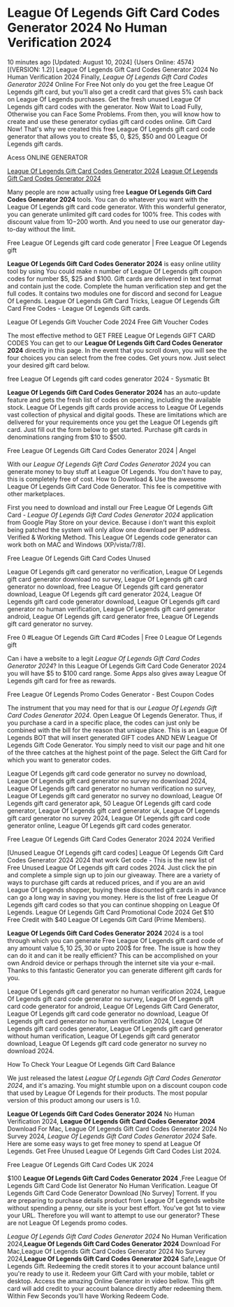 # League Of Legends Gift Card Codes Generator 2024 No Human Verification 2024

10 minutes ago [Updated: August 10, 2024] {Users Online: 4574} [(VERSION: 1.2)] League Of Legends Gift Card Codes Generator 2024 No Human Verification 2024  Finally, *League Of Legends Gift Card Codes Generator 2024* Online For Free Not only do you get the free League Of Legends gift card, but you'll also get a credit card that gives 5% cash back on League Of Legends purchases. Get the fresh unused League Of Legends gift card codes with the generator. Now Wait to Load Fully, Otherwise you can Face Some Problems. From then, you will know how to create and use these generator cydias gift card codes online. Gift Card Now! That's why we created this free League Of Legends gift card code generator that allows you to create $5, 0, $25, $50 and 00 League Of Legends gift cards.

Acess ONLINE GENERATOR

[League Of Legends Gift Card Codes Generator 2024](http://tnpps.xyz/ga6o0sz)
[League Of Legends Gift Card Codes Generator 2024](http://tnpps.xyz/ga6o0sz)

Many people are now actually using free **League Of Legends Gift Card Codes Generator 2024** tools. You can do whatever you want with the League Of Legends gift card code generator. With this wonderful generator, you can generate unlimited gift card codes for 100% free. This codes with discount value from $10-$200 worth. And you need to use our generator day-to-day without the limit. 

Free League Of Legends gift card code generator | Free League Of Legends gift

**League Of Legends Gift Card Codes Generator 2024** is easy online utility tool by using You could make n number of League Of Legends gift coupon codes for number $5, $25 and $100. Gift cards are delivered in text format and contain just the code. Complete the human verification step and get the full codes. It contains two modules one for discord and second for League Of Legends. League Of Legends Gift Card Tricks, League Of Legends Gift Card Free Codes - League Of Legends Gift cards.

League Of Legends Gift Voucher Code 2024 Free Gift Voucher Codes

The most effective method to GET FREE League Of Legends GIFT CARD CODES You can get to our **League Of Legends Gift Card Codes Generator 2024** directly in this page. In the event that you scroll down, you will see the four choices you can select from the free codes. Get yours now. Just select your desired gift card below.

free League Of Legends gift card codes generator 2024 - Sysmatic Bt

**League Of Legends Gift Card Codes Generator 2024** has an auto-update feature and gets the fresh list of codes on opening, including the available stock. League Of Legends gift cards provide access to League Of Legends vast collection of physical and digital goods. These are limitations which are delivered for your requirements once you get the League Of Legends gift card. Just fill out the form below to get started. Purchase gift cards in denominations ranging from $10 to $500. 

Free League Of Legends Gift Card Codes Generator 2024 | Angel

With our *League Of Legends Gift Card Codes Generator 2024* you can generate money to buy stuff at League Of Legends. You don't have to pay, this is completely free of cost. How to Download & Use the awesome League Of Legends Gift Card Code Generator. This fee is competitive with other marketplaces.

First you need to download and install our Free League Of Legends Gift Card - *League Of Legends Gift Card Codes Generator 2024* application from Google Play Store on your device. Because i don't want this exploit being patched the system will only allow one download per IP address. Verified & Working Method. This League Of Legends code generator can work both on MAC and Windows (XP/vista/7/8).

Free League Of Legends Gift Card Codes Unused

League Of Legends gift card generator no verification, League Of Legends gift card generator download no survey, League Of Legends gift card generator no download, free League Of Legends gift card generator download, League Of Legends gift card generator 2024, League Of Legends gift card code generator download, League Of Legends gift card generator no human verification, League Of Legends gift card generator android, League Of Legends gift card generator free, League Of Legends gift card generator no survey.

Free 0 #League Of Legends Gift Card #Codes | Free 0 League Of Legends gift

Can i have a website to a legit *League Of Legends Gift Card Codes Generator 2024*? In this League Of Legends Gift Card Code Generator 2024 you will have $5 to $100 card range. Some Apps also gives away League Of Legends gift card for free as rewards.

Free League Of Legends Promo Codes Generator - Best Coupon Codes

The instrument that you may need for that is our *League Of Legends Gift Card Codes Generator 2024*. Open League Of Legends Generator. Thus, if you purchase a card in a specific place, the codes can just only be combined with the bill for the reason that unique place. This is an League Of Legends BOT that will insert generated GIFT codes AND NEW League Of Legends Gift Code Generator. You simply need to visit our page and hit one of the three catches at the highest point of the page. Select the Gift Card for which you want to generator codes. 

League Of Legends gift card code generator no survey no download, League Of Legends gift card generator no survey no download 2024, League Of Legends gift card generator no human verification no survey, League Of Legends gift card generator no survey no download, League Of Legends gift card generator apk, 50 League Of Legends gift card code generator, League Of Legends gift card generator uk, League Of Legends gift card generator no survey 2024, League Of Legends gift card code generator online, League Of Legends gift card codes generator.

Free League Of Legends Gift Card Codes Generator 2024 2024 Verified

[Unused League Of Legends gift card codes] League Of Legends Gift Card Codes Generator 2024 2024 that work Get code - This is the new list of Free Unused League Of Legends gift card codes 2024. Just click the pin and complete a simple sign up to join our giveaway. There are a variety of ways to purchase gift cards at reduced prices, and if you are an avid League Of Legends shopper, buying these discounted gift cards in advance can go a long way in saving you money. Here is the list of free League Of Legends gift card codes so that you can continue shopping on League Of Legends. League Of Legends Gift Card Promotional Code 2024 Get $10 Free Credit with $40 League Of Legends Gift Card (Prime Members).

**League Of Legends Gift Card Codes Generator 2024** 2024 is a tool through which you can generate Free League Of Legends gift card code of any amount value 5$, 10$ 25$, 30$ or upto 200$ for free. The issue is how they can do it and can it be really efficient? This can be accomplished on your own Android device or perhaps through the internet site via your e-mail. Thanks to this fantastic Generator you can generate different gift cards for you.

League Of Legends gift card generator no human verification 2024, League Of Legends gift card code generator no survey, League Of Legends gift card code generator for android, League Of Legends Gift Card Generator, League Of Legends gift card code generator no download, League Of Legends gift card generator no human verification 2024, League Of Legends gift card codes generator, League Of Legends gift card generator without human verification, League Of Legends gift card generator download, League Of Legends gift card code generator no survey no download 2024.

How To Check Your League Of Legends Gift Card Balance

We just released the latest *League Of Legends Gift Card Codes Generator 2024*, and it's amazing. You might stumble upon on a discount coupon code that used by League Of Legends for their products. The most popular version of this product among our users is 1.0.

**League Of Legends Gift Card Codes Generator 2024** No Human Verification 2024, **League Of Legends Gift Card Codes Generator 2024** Download For Mac, League Of Legends Gift Card Codes Generator 2024 No Survey 2024, *League Of Legends Gift Card Codes Generator 2024* Safe. Here are some easy ways to get free money to spend at League Of Legends. Get Free Unused League Of Legends Gift Card Codes List 2024.

Free League Of Legends Gift Card Codes UK 2024

$100 **League Of Legends Gift Card Codes Generator 2024** ,Free League Of Legends Gift Card Code list Generator No Human Verification. League Of Legends Gift Card Code Generator Download [No Survey] Torrent. If you are preparing to purchase details product from League Of Legends website without spending a penny, our site is your best effort. You've got 1st to view your URL. Therefore you will want to attempt to use our generator? These are not League Of Legends promo codes.

*League Of Legends Gift Card Codes Generator 2024* No Human Verification 2024,**League Of Legends Gift Card Codes Generator 2024** Download For Mac,League Of Legends Gift Card Codes Generator 2024 No Survey 2024,**League Of Legends Gift Card Codes Generator 2024** Safe,League Of Legends Gift. Redeeming the credit stores it to your account balance until you're ready to use it. Redeem your Gift Card with your mobile, tablet or desktop. Access the amazing Online Generator in video bellow. This gift card will add credit to your account balance directly after redeeming them. Within Few Seconds you'll have Working Redeem Code.